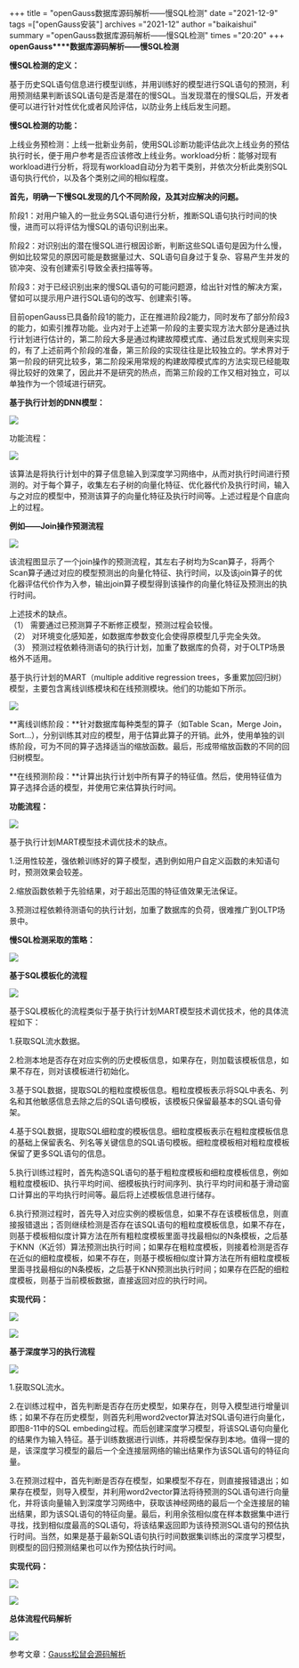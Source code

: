 +++
title = "openGauss数据库源码解析——慢SQL检测"
date ="2021-12-9"
tags =["openGauss安装"]
archives ="2021-12"
author ="baikaishui"
summary ="openGauss数据库源码解析——慢SQL检测"
times ="20:20"
+++
**openGauss****数据库源码解析——慢SQL检测**

**慢SQL检测的定义：**

基于历史SQL语句信息进行模型训练，并用训练好的模型进行SQL语句的预测，利用预测结果判断该SQL语句是否是潜在的慢SQL。当发现潜在的慢SQL后，开发者便可以进行针对性优化或者风险评估，以防业务上线后发生问题。

**慢SQL检测的功能：**

上线业务预检测：上线一批新业务前，使用SQL诊断功能评估此次上线业务的预估执行时长，便于用户参考是否应该修改上线业务。workload分析：能够对现有workload进行分析，将现有workload自动分为若干类别，并依次分析此类别SQL语句执行代价，以及各个类别之间的相似程度。

**首先，明确一下慢SQL发现的几个不同阶段，及其对应解决的问题。**

阶段1：对用户输入的一批业务SQL语句进行分析，推断SQL语句执行时间的快慢，进而可以将评估为慢SQL的语句识别出来。

阶段2：对识别出的潜在慢SQL进行根因诊断，判断这些SQL语句是因为什么慢，例如比较常见的原因可能是数据量过大、SQL语句自身过于复杂、容易产生并发的锁冲突、没有创建索引导致全表扫描等等。

阶段3：对于已经识别出来的慢SQL语句的可能问题源，给出针对性的解决方案，譬如可以提示用户进行SQL语句的改写、创建索引等。

目前openGauss已具备阶段1的能力，正在推进阶段2能力，同时发布了部分阶段3的能力，如索引推荐功能。业内对于上述第一阶段的主要实现方法大部分是通过执行计划进行估计的，第二阶段大多是通过构建故障模式库、通过启发式规则来实现的，有了上述前两个阶段的准备，第三阶段的实现往往是比较独立的。学术界对于第一阶段的研究比较多，第二阶段采用常规的构建故障模式库的方法实现已经能取得比较好的效果了，因此并不是研究的热点，而第三阶段的工作又相对独立，可以单独作为一个领域进行研究。

**基于执行计划的DNN模型：**

![](https://oss-emcsprod-public.modb.pro/image/editor/20211206-a0155d62-7c76-44c0-8ca0-644fbcebb6b7.png)  

功能流程：

![](https://oss-emcsprod-public.modb.pro/image/editor/20211206-2470d485-1f71-4f9a-b7f9-8df79843f8a8.png)  

该算法是将执行计划中的算子信息输入到深度学习网络中，从而对执行时间进行预测的。对于每个算子，收集左右子树的向量化特征、优化器代价及执行时间，输入与之对应的模型中，预测该算子的向量化特征及执行时间等。上述过程是个自底向上的过程。

**例如——Join操作预测流程**

![](https://oss-emcsprod-public.modb.pro/image/editor/20211206-763a81c7-b907-412d-a043-cc67e1c6d3d0.png)  

该流程图显示了一个join操作的预测流程，其左右子树均为Scan算子，将两个Scan算子通过对应的模型预测出的向量化特征、执行时间，以及该join算子的优化器评估代价作为入参，输出join算子模型得到该操作的向量化特征及预测出的执行时间。

上述技术的缺点。  
（1） 需要通过已预测算子不断修正模型，预测过程会较慢。  
（2） 对环境变化感知差，如数据库参数变化会使得原模型几乎完全失效。  
（3） 预测过程依赖待测语句的执行计划，加重了数据库的负荷，对于OLTP场景格外不适用。

基于执行计划的MART（multiple additive regression trees，多重累加回归树）模型，主要包含离线训练模块和在线预测模块。他们的功能如下所示。

 ![](https://oss-emcsprod-public.modb.pro/image/editor/20211206-5956992c-432e-4853-97c8-57f71fca288b.png)

**离线训练阶段：**针对数据库每种类型的算子（如Table Scan，Merge Join，Sort…），分别训练其对应的模型，用于估算此算子的开销。此外，使用单独的训练阶段，可为不同的算子选择适当的缩放函数。最后，形成带缩放函数的不同的回归树模型。

**在线预测阶段：**计算出执行计划中所有算子的特征值。然后，使用特征值为算子选择合适的模型，并使用它来估算执行时间。

**功能流程：**

![](https://oss-emcsprod-public.modb.pro/image/editor/20211206-973086cb-e4cb-40f2-abc2-98233bb73447.png)  

基于执行计划MART模型技术调优技术的缺点。

1.泛用性较差，强依赖训练好的算子模型，遇到例如用户自定义函数的未知语句时，预测效果会较差。

2.缩放函数依赖于先验结果，对于超出范围的特征值效果无法保证。

3.预测过程依赖待测语句的执行计划，加重了数据库的负荷，很难推广到OLTP场景中。

**慢SQL检测采取的策略：**

![](https://oss-emcsprod-public.modb.pro/image/editor/20211206-56ce6c57-4130-402a-bf1c-18d01f846389.png)  

**基于SQL模板化的流程**

![](https://oss-emcsprod-public.modb.pro/image/editor/20211206-8eb7d06c-0348-4883-8a9f-e3ee76b49347.png)  

基于SQL模板化的流程类似于基于执行计划MART模型技术调优技术，他的具体流程如下：

1.获取SQL流水数据。

2.检测本地是否存在对应实例的历史模板信息，如果存在，则加载该模板信息，如果不存在，则对该模板进行初始化。

3.基于SQL数据，提取SQL的粗粒度模板信息。粗粒度模板表示将SQL中表名、列名和其他敏感信息去除之后的SQL语句模板，该模板只保留最基本的SQL语句骨架。

4.基于SQL数据，提取SQL细粒度的模板信息。细粒度模板表示在粗粒度模板信息的基础上保留表名、列名等关键信息的SQL语句模板。细粒度模板相对粗粒度模板保留了更多SQL语句的信息。

5.执行训练过程时，首先构造SQL语句的基于粗粒度模板和细粒度模板信息，例如粗粒度模板ID、执行平均时间、细模板执行时间序列、执行平均时间和基于滑动窗口计算出的平均执行时间等。最后将上述模板信息进行储存。

6.执行预测过程时，首先导入对应实例的模板信息，如果不存在该模板信息，则直接报错退出；否则继续检测是否存在该SQL语句的粗粒度模板信息，如果不存在，则基于模板相似度计算方法在所有粗粒度模板里面寻找最相似的N条模板，之后基于KNN（K近邻）算法预测出执行时间；如果存在粗粒度模板，则接着检测是否存在近似的细粒度模板，如果不存在，则基于模板相似度计算方法在所有细粒度模板里面寻找最相似的N条模板，之后基于KNN预测出执行时间；如果存在匹配的细粒度模板，则基于当前模板数据，直接返回对应的执行时间。

**实现代码：**

![](https://oss-emcsprod-public.modb.pro/image/editor/20211206-6121c222-f7c6-4f31-9fca-cadded23a147.png)  

 ![](https://oss-emcsprod-public.modb.pro/image/editor/20211206-7ee30873-03d5-421c-bbb7-51860ef202f7.png)

**基于深度学习的执行流程**

![](https://oss-emcsprod-public.modb.pro/image/editor/20211206-aa63931a-ff58-49a6-a88c-2f38a977c554.png)  

1.获取SQL流水。

2.在训练过程中，首先判断是否存在历史模型，如果存在，则导入模型进行增量训练；如果不存在历史模型，则首先利用word2vector算法对SQL语句进行向量化，即图8-11中的SQL embeding过程。而后创建深度学习模型，将该SQL语句向量化的结果作为输入特征。基于训练数据进行训练，并将模型保存到本地。值得一提的是，该深度学习模型的最后一个全连接层网络的输出结果作为该SQL语句的特征向量。

3.在预测过程中，首先判断是否存在模型，如果模型不存在，则直接报错退出；如果存在模型，则导入模型，并利用word2vector算法将待预测的SQL语句进行向量化，并将该向量输入到深度学习网络中，获取该神经网络的最后一个全连接层的输出结果，即为该SQL语句的特征向量。最后，利用余弦相似度在样本数据集中进行寻找，找到相似度最高的SQL语句，将该结果返回即为该待预测SQL语句的预估执行时间。当然，如果是基于最新SQL语句执行时间数据集训练出的深度学习模型，则模型的回归预测结果也可以作为预估执行时间。

**实现代码：**

![](https://oss-emcsprod-public.modb.pro/image/editor/20211206-8cdb6977-81bd-4e4a-b840-99da3d3facdf.png)  

![](https://oss-emcsprod-public.modb.pro/image/editor/20211206-a7424067-b725-41fe-a0e1-92d7d3ef3e1b.png)  

**总体流程代码解析**

![](https://oss-emcsprod-public.modb.pro/image/editor/20211206-42feeab5-e4de-41e6-a704-fbec10987aff.png)

  

参考文章：[Gauss松鼠会源码解析](https://blog.csdn.net/GaussDB/article/details/119989581?ops_request_misc=%257B%2522request%255Fid%2522%253A%2522163876954016780269849143%2522%252C%2522scm%2522%253A%252220140713.130102334.pc%255Fblog.%2522%257D&request_id=163876954016780269849143&biz_id=0&utm_medium=distribute.pc_search_result.none-task-blog-2~blog~first_rank_v2~rank_v29-3-119989581.pc_v2_rank_blog_default&utm_term=%E6%BA%90%E7%A0%81%E6%A3%80%E6%B5%8B&spm=1018.2226.3001.4450)